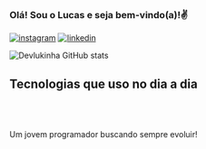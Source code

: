 ### Olá! Sou o Lucas e seja bem-vindo(a)!✌️
[![instagram](https://img.shields.io/badge/Instagram-E4405F?style=for-the-badge&logo=instagram&logoColor=white)](https://www.instagram.com/lucas_henrib/)
[![linkedin](https://img.shields.io/badge/LinkedIn-0077B5?style=for-the-badge&logo=linkedin&logoColor=white)](https://www.linkedin.com/in/lucas-henrique-borges/)

![Devlukinha GitHub stats](https://github-readme-stats.vercel.app/api?username=Devlukinha&show_icons=true&theme=dracula)


## Tecnologias que uso no dia a dia

<div style="display: inline_block"> </br>
<img aling="center" src="https://img.shields.io/badge/HTML5-E34F26?style=for-the-badge&logo=html5&logoColor=white" alt="">
<img aling="center" src="https://img.shields.io/badge/CSS3-1572B6?style=for-the-badge&logo=css3&logoColor=white" alt="">
<img aling="center" src="https://img.shields.io/badge/JavaScript-F7DF1E?style=for-the-badge&logo=javascript&logoColor=black" alt="">
<img aling="center" src="https://img.shields.io/badge/Sass-CC6699?style=for-the-badge&logo=sass&logoColor=white" alt="">
<img aling="center" src="https://img.shields.io/badge/Bootstrap-563D7C?style=for-the-badge&logo=bootstrap&logoColor=white" alt="">

<img aling="center" src="https://img.shields.io/badge/Node.js-43853D?style=for-the-badge&logo=node.js&logoColor=white" alt="">
<img aling="center" src="https://img.shields.io/badge/C-00599C?style=for-the-badge&logo=c&logoColor=white" alt="">

</div>
</br>
Um jovem programador buscando sempre evoluir!
